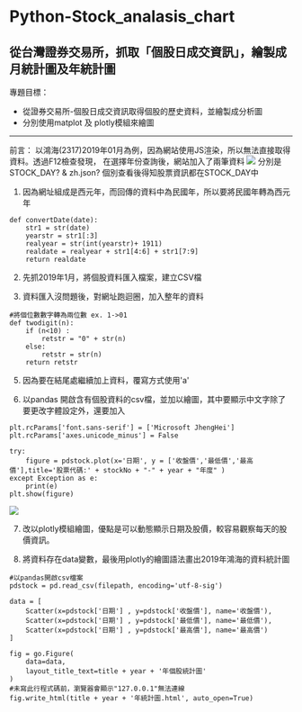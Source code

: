 # Python-Stock_analasis_chart
## 從台灣證券交易所，抓取「個股日成交資訊」，繪製成月統計圖及年統計圖

專題目標：
* 從證券交易所-個股日成交資訊取得個股的歷史資料，並繪製成分析圖
* 分別使用matplot 及 plotly模組來繪圖

---

前言：
以鴻海(2317)2019年01月為例，因為網站使用JS渲染，所以無法直接取得資料。透過F12檢查發現，
在選擇年份查詢後，網站加入了兩筆資料
![](https://i.imgur.com/kBtwwZJ.png)
    分別是STOCK_DAY? & zh.json?
個別查看後得知股票資訊都在STOCK_DAY中

1. 因為網址組成是西元年，而回傳的資料中為民國年，所以要將民國年轉為西元年
```
def convertDate(date):
    str1 = str(date)
    yearstr = str1[:3]
    realyear = str(int(yearstr)+ 1911)
    realdate = realyear + str1[4:6] + str1[7:9]
    return realdate
```

2. 先抓2019年1月，將個股資料匯入檔案，建立CSV檔


3. 資料匯入沒問題後，對網址跑迴圈，加入整年的資料
```
#將個位數數字轉為兩位數 ex. 1->01
def twodigit(n):
    if (n<10) :
        retstr = "0" + str(n)
    else:
        retstr = str(n)
    return retstr
```

5. 因為要在結尾處繼續加上資料，覆寫方式使用'a'

6. 以pandas 開啟含有個股資料的csv檔，並加以繪圖，其中要顯示中文字除了要更改字體設定外，還要加入
```
plt.rcParams['font.sans-serif'] = ['Microsoft JhengHei'] 
plt.rcParams['axes.unicode_minus'] = False
```

```
try:
    figure = pdstock.plot(x='日期', y = ['收盤價','最低價','最高價'],title='股票代碼:' + stockNo + "-" + year + "年度" )
except Exception as e:
    print(e)
plt.show(figure)
```
![](https://i.imgur.com/3FDP5r3.png)

7. 改以plotly模組繪圖，優點是可以動態顯示日期及股價，較容易觀察每天的股價資訊。

8. 將資料存在data變數，最後用plotly的繪圖語法畫出2019年鴻海的資料統計圖

```
#以pandas開啟csv檔案
pdstock = pd.read_csv(filepath, encoding='utf-8-sig')

data = [
    Scatter(x=pdstock['日期'] , y=pdstock['收盤價'], name='收盤價'),
    Scatter(x=pdstock['日期'] , y=pdstock['最低價'], name='最低價'),
    Scatter(x=pdstock['日期'] , y=pdstock['最高價'], name='最高價')
]

fig = go.Figure(
    data=data,
    layout_title_text=title + year + '年個股統計圖'
)
#未寫此行程式碼前，瀏覽器會顯示"127.0.0.1"無法連線
fig.write_html(title + year + '年統計圖.html', auto_open=True)

```
